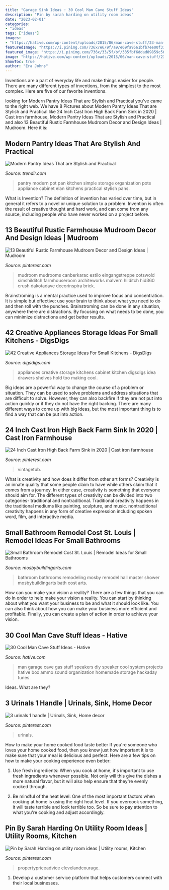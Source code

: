 ```yaml
---
title: "Garage Sink Ideas : 30 Cool Man Cave Stuff Ideas"
description: "Pin by sarah harding on utility room ideas"
date: "2023-02-01"
categories:
- "ideas"
tags: ["ideas"]
images:
- "https://hative.com/wp-content/uploads/2015/06/man-cave-stuff/23-man-cave-stuff-ideas.jpg"
featuredImage: "https://i.pinimg.com/736x/e6/9f/a9/e69fa9561bfb7ee00f31085a59f9449f.jpg"
featured_image: "https://i.pinimg.com/736x/33/5f/bf/335fbf6ddad89859c56326b82bceb346.jpg"
image: "https://hative.com/wp-content/uploads/2015/06/man-cave-stuff/23-man-cave-stuff-ideas.jpg"
ShowToc: true
author: "Era Johns"
---
```



Inventions are a part of everyday life and make things easier for people. There are many different types of inventions, from the simplest to the most complex. Here are five of our favorite inventions.

	

		
looking for Modern Pantry Ideas That are Stylish and Practical you've came to the right web. We have 8 Pictures about Modern Pantry Ideas That are Stylish and Practical like 24 Inch Cast Iron High Back Farm Sink in 2020 | Cast iron farmhouse, Modern Pantry Ideas That are Stylish and Practical and also 13 Beautiful Rustic Farmhouse Mudroom Decor and Design Ideas | Mudroom. Here it is:
		
    
## Modern Pantry Ideas That Are Stylish And Practical

<img loading=lazy src="http://cdn.trendir.com/wp-content/uploads/2016/10/Pot-and-pan-pantry.jpg" onerror="this.onerror=null;this.src='https://tse2.mm.bing.net/th?id=OIP.kuJTnJ9HLn2_1jfiEz7K0QHaLG&amp;pid=15.1';" alt="Modern Pantry Ideas That are Stylish and Practical">

_Source: trendir.com_

>pantry modern pot pan kitchen simple storage organization pots appliance cabinet elan kitchens practical stylish pans. 

	

What is Invention?
The definition of invention has varied over time, but in general it refers to a novel or unique solution to a problem. Invention is often the result of creative thought and hard work, and can come from any source, including people who have never worked on a project before.

    
## 13 Beautiful Rustic Farmhouse Mudroom Decor And Design Ideas | Mudroom

<img loading=lazy src="https://i.pinimg.com/originals/d7/e4/12/d7e412e0cba94d5ef9136bd8639e1125.png" onerror="this.onerror=null;this.src='https://tse2.mm.bing.net/th?id=OIP.qVJfTVGKQLELD76uv3HfGwHaLH&amp;pid=15.1';" alt="13 Beautiful Rustic Farmhouse Mudroom Decor and Design Ideas | Mudroom">

_Source: pinterest.com_

>mudroom mudrooms canberkarac estilo eingangstreppe cotswold simshilditch farmhouseroom architeworks malvern hilditch hid360 crush dakotadave decorinspira brick. 

	

Brainstroming is a mental practice used to improve focus and concentration. It is simple but effective: use your brain to think about what you need to do and then roll with the punches. Brainstroming can be done in any situation, anywhere there are distractions. By focusing on what needs to be done, you can minimize distractions and get better results.

    
## 42 Creative Appliances Storage Ideas For Small Kitchens - DigsDigs

<img loading=lazy src="http://www.digsdigs.com/photos/creative-appliances-storage-ideas-for-small-kitchens-39.jpg" onerror="this.onerror=null;this.src='https://tse1.mm.bing.net/th?id=OIP.9rtcOSgM3yf1st0ZmPX7VAHaKe&amp;pid=15.1';" alt="42 Creative Appliances Storage Ideas For Small Kitchens - DigsDigs">

_Source: digsdigs.com_

>appliances creative storage kitchens cabinet kitchen digsdigs idea drawers shelves hold too making cool. 

	

Big ideas are a powerful way to change the course of a problem or situation. They can be used to solve problems and address situations that are difficult to solve. However, they can also backfire if they are not put into action quickly or if they do not have the right backing. There are many different ways to come up with big ideas, but the most important thing is to find a way that can be put into action.

    
## 24 Inch Cast Iron High Back Farm Sink In 2020 | Cast Iron Farmhouse

<img loading=lazy src="https://i.pinimg.com/736x/13/e5/03/13e503be596e1371dab53dee33c89739.jpg" onerror="this.onerror=null;this.src='https://tse4.mm.bing.net/th?id=OIP.Uk3y16Mu3vYcEbApw97ZbAHaHa&amp;pid=15.1';" alt="24 Inch Cast Iron High Back Farm Sink in 2020 | Cast iron farmhouse">

_Source: pinterest.com_

>vintagetub. 

	

What is creativity and how does it differ from other art forms?
Creativity is an innate quality that some people claim to have while others claim that it comes from a journey. In either case, creativity is something that everyone should aim for. The different types of creativity can be divided into two categories- traditional and nontraditional. Traditional creativity happens in the traditional mediums like painting, sculpture, and music. nontraditional creativity happens in any form of creative expression including spoken word, film, and interactive media.

    
## Small Bathroom Remodel Cost St. Louis | Remodel Ideas For Small Bathrooms

<img loading=lazy src="https://mosbybuildingarts.com/wp-content/uploads/mosby-small-bathroom-design-ideas.jpg" onerror="this.onerror=null;this.src='https://tse3.mm.bing.net/th?id=OIP.m5PgkfzILC4JSWBEQ3WEzAHaE8&amp;pid=15.1';" alt="Small Bathroom Remodel Cost St. Louis | Remodel Ideas for Small Bathrooms">

_Source: mosbybuildingarts.com_

>bathroom bathrooms remodeling mosby remodel hall master shower mosbybuildingarts bath cost arts. 

	

How can you make your vision a reality?
There are a few things that you can do in order to help make your vision a reality. You can start by thinking about what you want your business to be and what it should look like. You can also think about how you can make your business more efficient and profitable. Finally, you can create a plan of action in order to achieve your vision.

    
## 30 Cool Man Cave Stuff Ideas - Hative

<img loading=lazy src="https://hative.com/wp-content/uploads/2015/06/man-cave-stuff/23-man-cave-stuff-ideas.jpg" onerror="this.onerror=null;this.src='https://tse3.mm.bing.net/th?id=OIP.ovcaAqqEzJY4IGq48FrAFQHaFj&amp;pid=15.1';" alt="30 Cool Man Cave Stuff Ideas - Hative">

_Source: hative.com_

>man garage cave gas stuff speakers diy speaker cool system projects hative box ammo sound organization homemade storage hackaday tunes. 

	

Ideas. What are they?

    
## 3 Urinals 1 Handle | Urinals, Sink, Home Decor

<img loading=lazy src="https://i.pinimg.com/736x/e6/9f/a9/e69fa9561bfb7ee00f31085a59f9449f.jpg" onerror="this.onerror=null;this.src='https://tse3.mm.bing.net/th?id=OIP.-uZOypwhaZRG5_MGBDjb9AHaLm&amp;pid=15.1';" alt="3 urinals 1 handle | Urinals, Sink, Home decor">

_Source: pinterest.com_

>urinals. 

	

How to make your home cooked food taste better
If you're someone who loves your home cooked food, then you know just how important it is to make sure that your meal is delicious and perfect. Here are a few tips on how to make your cooking experience even better: 
1. Use fresh ingredients: When you cook at home, it's important to use fresh ingredients whenever possible. Not only will this give the dishes a more natural flavor, but it will also help ensure that they're evenly cooked through.

2. Be mindful of the heat level: One of the most important factors when cooking at home is using the right heat level. If you overcook something, it will taste terrible and look terrible too. So be sure to pay attention to what you're cooking and adjust accordingly.


    
## Pin By Sarah Harding On Utility Room Ideas | Utility Rooms, Kitchen

<img loading=lazy src="https://i.pinimg.com/736x/33/5f/bf/335fbf6ddad89859c56326b82bceb346.jpg" onerror="this.onerror=null;this.src='https://tse4.mm.bing.net/th?id=OIP.ibJI_E99Lj_MvNf_h_BvXAHaFx&amp;pid=15.1';" alt="Pin by Sarah Harding on utility room ideas | Utility rooms, Kitchen">

_Source: pinterest.com_

>propertypriceadvice clevelandcourage. 

	

1. Develop a customer service platform that helps customers connect with their local businesses.

